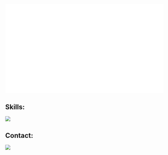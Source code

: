 ![Vinay Khochare](vinay.gif)

## Skills:
<a href="" title="Drupal"><img src="https://imperix.com/doc/wp-content/uploads/2021/08/vivado_design_suite_ml_edition.png" /></a>

## Contact:
<a target="_blank" href="https://www.linkedin.com/in/vinaykhochare/"><img src="https://img.shields.io/badge/-LinkedIn-0077B5?style=for-the-badge&logo=Linkedin&logoColor=white"></img></a>
